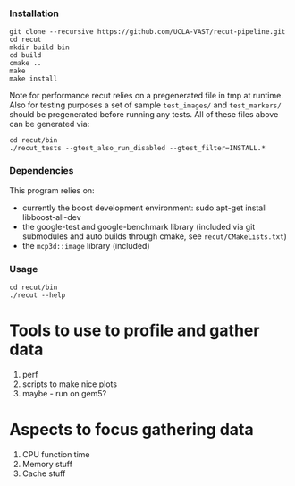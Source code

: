 ### Installation
```
git clone --recursive https://github.com/UCLA-VAST/recut-pipeline.git
cd recut
mkdir build bin
cd build
cmake ..
make 
make install
```

Note for performance recut relies on a pregenerated file
in tmp at runtime. Also for testing purposes a set of 
sample `test_images/` and `test_markers/` should be pregenerated
before running any tests. All of these files above can be 
generated via:

```
cd recut/bin
./recut_tests --gtest_also_run_disabled --gtest_filter=INSTALL.*
```

### Dependencies
This program relies on: 
- currently the boost development environment:
  sudo apt-get install libboost-all-dev
- the google-test and google-benchmark library (included via git
submodules and auto builds through cmake, see `recut/CMakeLists.txt`)
- the `mcp3d::image` library (included) 

### Usage
```
cd recut/bin
./recut --help
```


# Tools to use to profile and gather data
1. perf
2. scripts to make nice plots
3. maybe - run on gem5?


# Aspects to focus gathering data
1. CPU function time
2. Memory stuff
3. Cache stuff
